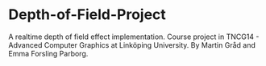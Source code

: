 # Depth-of-Field-Project
A realtime depth of field effect implementation. Course project in TNCG14 - Advanced Computer Graphics at Linköping University. By Martin Gråd and Emma Forsling Parborg.